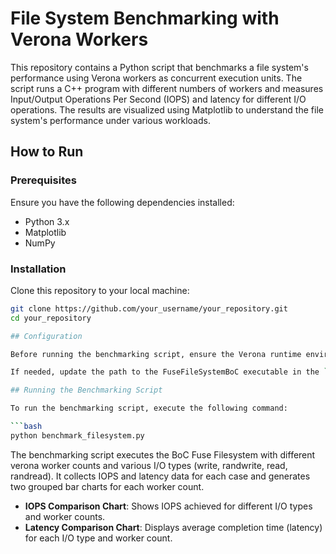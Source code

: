 # File System Benchmarking with Verona Workers

This repository contains a Python script that benchmarks a file system's performance using Verona workers as concurrent execution units. The script runs a C++ program with different numbers of workers and measures Input/Output Operations Per Second (IOPS) and latency for different I/O operations. The results are visualized using Matplotlib to understand the file system's performance under various workloads.

## How to Run

### Prerequisites

Ensure you have the following dependencies installed:

- Python 3.x
- Matplotlib
- NumPy

### Installation

Clone this repository to your local machine:

```bash
git clone https://github.com/your_username/your_repository.git
cd your_repository

## Configuration

Before running the benchmarking script, ensure the Verona runtime environment is set up correctly with the necessary C++ program (FuseFileSystemBoC). The program should be compiled and ready to execute.

If needed, update the path to the FuseFileSystemBoC executable in the `run_fs()` function of `benchmark_filesystem.py`.

## Running the Benchmarking Script

To run the benchmarking script, execute the following command:

```bash
python benchmark_filesystem.py
```

The benchmarking script executes the BoC Fuse Filesystem with different verona worker counts and various I/O types (write, randwrite, read, randread). It collects IOPS and latency data for each case and generates two grouped bar charts for each worker count. 

- **IOPS Comparison Chart**: Shows IOPS achieved for different I/O types and worker counts.
- **Latency Comparison Chart**: Displays average completion time (latency) for each I/O type and worker count.
